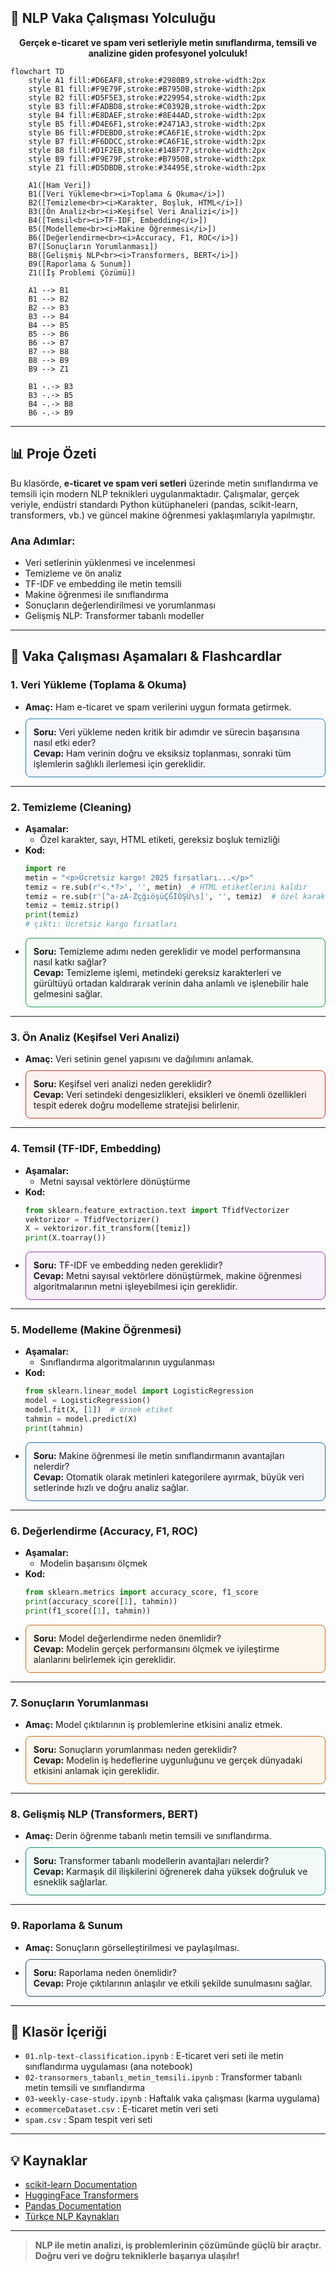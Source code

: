 ## 🚦 NLP Vaka Çalışması Yolculuğu

<p align="center">
  <b>Gerçek e-ticaret ve spam veri setleriyle metin sınıflandırma, temsili ve analizine giden profesyonel yolculuk!</b>
</p>

```mermaid
flowchart TD
    style A1 fill:#D6EAF8,stroke:#2980B9,stroke-width:2px
    style B1 fill:#F9E79F,stroke:#B7950B,stroke-width:2px
    style B2 fill:#D5F5E3,stroke:#229954,stroke-width:2px
    style B3 fill:#FADBD8,stroke:#C0392B,stroke-width:2px
    style B4 fill:#E8DAEF,stroke:#8E44AD,stroke-width:2px
    style B5 fill:#D4E6F1,stroke:#2471A3,stroke-width:2px
    style B6 fill:#FDEBD0,stroke:#CA6F1E,stroke-width:2px
    style B7 fill:#F6DDCC,stroke:#CA6F1E,stroke-width:2px
    style B8 fill:#D1F2EB,stroke:#148F77,stroke-width:2px
    style B9 fill:#F9E79F,stroke:#B7950B,stroke-width:2px
    style Z1 fill:#D5DBDB,stroke:#34495E,stroke-width:2px

    A1([Ham Veri])
    B1([Veri Yükleme<br><i>Toplama & Okuma</i>])
    B2([Temizleme<br><i>Karakter, Boşluk, HTML</i>])
    B3([Ön Analiz<br><i>Keşifsel Veri Analizi</i>])
    B4([Temsil<br><i>TF-IDF, Embedding</i>])
    B5([Modelleme<br><i>Makine Öğrenmesi</i>])
    B6([Değerlendirme<br><i>Accuracy, F1, ROC</i>])
    B7([Sonuçların Yorumlanması])
    B8([Gelişmiş NLP<br><i>Transformers, BERT</i>])
    B9([Raporlama & Sunum])
    Z1([İş Problemi Çözümü])

    A1 --> B1
    B1 --> B2
    B2 --> B3
    B3 --> B4
    B4 --> B5
    B5 --> B6
    B6 --> B7
    B7 --> B8
    B8 --> B9
    B9 --> Z1

    B1 -.-> B3
    B3 -.-> B5
    B4 -.-> B8
    B6 -.-> B9
```

---

## 📊 Proje Özeti

Bu klasörde, **e-ticaret ve spam veri setleri** üzerinde metin sınıflandırma ve temsili için modern NLP teknikleri uygulanmaktadır. 
Çalışmalar, gerçek veriyle, endüstri standardı Python kütüphaneleri (pandas, scikit-learn, transformers, vb.) ve güncel makine öğrenmesi yaklaşımlarıyla yapılmıştır.

### Ana Adımlar:
- Veri setlerinin yüklenmesi ve incelenmesi
- Temizleme ve ön analiz
- TF-IDF ve embedding ile metin temsili
- Makine öğrenmesi ile sınıflandırma
- Sonuçların değerlendirilmesi ve yorumlanması
- Gelişmiş NLP: Transformer tabanlı modeller

---

## 🌟 Vaka Çalışması Aşamaları & Flashcardlar

### 1. **Veri Yükleme (Toplama & Okuma)**
- **Amaç:** Ham e-ticaret ve spam verilerini uygun formata getirmek.
- <div style="border:1px solid #2980B9; border-radius:8px; padding:12px; background:#F4F8FB; margin:10px 0;">
  <b>Soru:</b> Veri yükleme neden kritik bir adımdır ve sürecin başarısına nasıl etki eder?<br>
  <b>Cevap:</b> Ham verinin doğru ve eksiksiz toplanması, sonraki tüm işlemlerin sağlıklı ilerlemesi için gereklidir.
  </div>

---

### 2. **Temizleme (Cleaning)**
- **Aşamalar:**  
  - Özel karakter, sayı, HTML etiketi, gereksiz boşluk temizliği
- **Kod:**
  ```python
  import re
  metin = "<p>Ücretsiz kargo! 2025 fırsatları...</p>"
  temiz = re.sub(r'<.*?>', '', metin)  # HTML etiketlerini kaldır
  temiz = re.sub(r'[^a-zA-ZçğıöşüÇĞİÖŞÜ\s]', '', temiz)  # özel karakterleri kaldır
  temiz = temiz.strip()
  print(temiz)
  # çıktı: Ücretsiz kargo fırsatları
  ```
- <div style="border:1px solid #229954; border-radius:8px; padding:12px; background:#F4FBF4; margin:10px 0;">
  <b>Soru:</b> Temizleme adımı neden gereklidir ve model performansına nasıl katkı sağlar?<br>
  <b>Cevap:</b> Temizleme işlemi, metindeki gereksiz karakterleri ve gürültüyü ortadan kaldırarak verinin daha anlamlı ve işlenebilir hale gelmesini sağlar.
  </div>

---

### 3. **Ön Analiz (Keşifsel Veri Analizi)**
- **Amaç:** Veri setinin genel yapısını ve dağılımını anlamak.
- <div style="border:1px solid #C0392B; border-radius:8px; padding:12px; background:#FDF2F0; margin:10px 0;">
  <b>Soru:</b> Keşifsel veri analizi neden gereklidir?<br>
  <b>Cevap:</b> Veri setindeki dengesizlikleri, eksikleri ve önemli özellikleri tespit ederek doğru modelleme stratejisi belirlenir.
  </div>

---

### 4. **Temsil (TF-IDF, Embedding)**
- **Aşamalar:**  
  - Metni sayısal vektörlere dönüştürme
- **Kod:**
  ```python
  from sklearn.feature_extraction.text import TfidfVectorizer
  vektorizor = TfidfVectorizer()
  X = vektorizor.fit_transform([temiz])
  print(X.toarray())
  ```
- <div style="border:1px solid #8E44AD; border-radius:8px; padding:12px; background:#F7F1FA; margin:10px 0;">
  <b>Soru:</b> TF-IDF ve embedding neden gereklidir?<br>
  <b>Cevap:</b> Metni sayısal vektörlere dönüştürmek, makine öğrenmesi algoritmalarının metni işleyebilmesi için gereklidir.
  </div>

---

### 5. **Modelleme (Makine Öğrenmesi)**
- **Aşamalar:**  
  - Sınıflandırma algoritmalarının uygulanması
- **Kod:**
  ```python
  from sklearn.linear_model import LogisticRegression
  model = LogisticRegression()
  model.fit(X, [1])  # örnek etiket
  tahmin = model.predict(X)
  print(tahmin)
  ```
- <div style="border:1px solid #2471A3; border-radius:8px; padding:12px; background:#F4F8FB; margin:10px 0;">
  <b>Soru:</b> Makine öğrenmesi ile metin sınıflandırmanın avantajları nelerdir?<br>
  <b>Cevap:</b> Otomatik olarak metinleri kategorilere ayırmak, büyük veri setlerinde hızlı ve doğru analiz sağlar.
  </div>

---

### 6. **Değerlendirme (Accuracy, F1, ROC)**
- **Aşamalar:**  
  - Modelin başarısını ölçmek
- **Kod:**
  ```python
  from sklearn.metrics import accuracy_score, f1_score
  print(accuracy_score([1], tahmin))
  print(f1_score([1], tahmin))
  ```
- <div style="border:1px solid #CA6F1E; border-radius:8px; padding:12px; background:#FDF6ED; margin:10px 0;">
  <b>Soru:</b> Model değerlendirme neden önemlidir?<br>
  <b>Cevap:</b> Modelin gerçek performansını ölçmek ve iyileştirme alanlarını belirlemek için gereklidir.
  </div>

---

### 7. **Sonuçların Yorumlanması**
- **Amaç:** Model çıktılarının iş problemlerine etkisini analiz etmek.
- <div style="border:1px solid #CA6F1E; border-radius:8px; padding:12px; background:#FDF6ED; margin:10px 0;">
  <b>Soru:</b> Sonuçların yorumlanması neden gereklidir?<br>
  <b>Cevap:</b> Modelin iş hedeflerine uygunluğunu ve gerçek dünyadaki etkisini anlamak için gereklidir.
  </div>

---

### 8. **Gelişmiş NLP (Transformers, BERT)**
- **Amaç:** Derin öğrenme tabanlı metin temsili ve sınıflandırma.
- <div style="border:1px solid #148F77; border-radius:8px; padding:12px; background:#F0FBF7; margin:10px 0;">
  <b>Soru:</b> Transformer tabanlı modellerin avantajları nelerdir?<br>
  <b>Cevap:</b> Karmaşık dil ilişkilerini öğrenerek daha yüksek doğruluk ve esneklik sağlarlar.
  </div>

---

### 9. **Raporlama & Sunum**
- **Amaç:** Sonuçların görselleştirilmesi ve paylaşılması.
- <div style="border:1px solid #34495E; border-radius:8px; padding:12px; background:#F4F6F7; margin:10px 0;">
  <b>Soru:</b> Raporlama neden önemlidir?<br>
  <b>Cevap:</b> Proje çıktılarının anlaşılır ve etkili şekilde sunulmasını sağlar.
  </div>

---

## 📂 Klasör İçeriği

- `01.nlp-text-classification.ipynb` : E-ticaret veri seti ile metin sınıflandırma uygulaması (ana notebook)
- `02-transormers_tabanlı_metin_temsili.ipynb` : Transformer tabanlı metin temsili ve sınıflandırma
- `03-weekly-case-study.ipynb` : Haftalık vaka çalışması (karma uygulama)
- `ecommerceDataset.csv` : E-ticaret metin veri seti
- `spam.csv` : Spam tespit veri seti

---

## 💡 Kaynaklar

- [scikit-learn Documentation](https://scikit-learn.org/)
- [HuggingFace Transformers](https://huggingface.co/docs/transformers/index)
- [Pandas Documentation](https://pandas.pydata.org/)
- [Türkçe NLP Kaynakları](https://github.com/ahmetax/tr-nlp-tools)

---

> **NLP ile metin analizi, iş problemlerinin çözümünde güçlü bir araçtır. Doğru veri ve doğru tekniklerle başarıya ulaşılır!**
